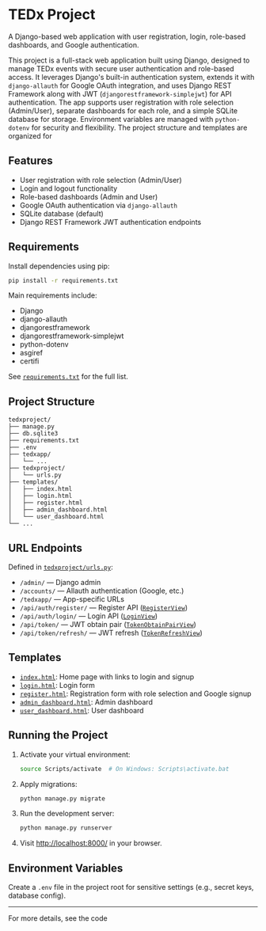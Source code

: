 # TEDx Project

A Django-based web application with user registration, login, role-based dashboards, and Google authentication.


This project is a full-stack web application built using Django, designed to manage TEDx events with secure user authentication and role-based access. It leverages Django's built-in authentication system, extends it with `django-allauth` for Google OAuth integration, and uses Django REST Framework along with JWT (`djangorestframework-simplejwt`) for API authentication. The app supports user registration with role selection (Admin/User), separate dashboards for each role, and a simple SQLite database for storage. Environment variables are managed with `python-dotenv` for security and flexibility. The project structure and templates are organized for

## Features

- User registration with role selection (Admin/User)
- Login and logout functionality
- Role-based dashboards (Admin and User)
- Google OAuth authentication via `django-allauth`
- SQLite database (default)
- Django REST Framework JWT authentication endpoints

## Requirements

Install dependencies using pip:

```sh
pip install -r requirements.txt
```

Main requirements include:
- Django
- django-allauth
- djangorestframework
- djangorestframework-simplejwt
- python-dotenv
- asgiref
- certifi

See [`requirements.txt`](requirements.txt) for the full list.

## Project Structure

```
tedxproject/
├── manage.py
├── db.sqlite3
├── requirements.txt
├── .env
├── tedxapp/
│   └── ...
├── tedxproject/
│   └── urls.py
├── templates/
│   ├── index.html
│   ├── login.html
│   ├── register.html
│   ├── admin_dashboard.html
│   └── user_dashboard.html
└── ...
```

## URL Endpoints

Defined in [`tedxproject/urls.py`](tedxproject/tedxproject/urls.py):

- `/admin/` — Django admin
- `/accounts/` — Allauth authentication (Google, etc.)
- `/tedxapp/` — App-specific URLs
- `/api/auth/register/` — Register API ([`RegisterView`](tedxproject/tedxproject/urls.py))
- `/api/auth/login/` — Login API ([`LoginView`](tedxproject/tedxproject/urls.py))
- `/api/token/` — JWT obtain pair ([`TokenObtainPairView`](tedxproject/tedxproject/urls.py))
- `/api/token/refresh/` — JWT refresh ([`TokenRefreshView`](tedxproject/tedxproject/urls.py))

## Templates

- [`index.html`](tedxproject/templates/index.html): Home page with links to login and signup
- [`login.html`](tedxproject/templates/login.html): Login form
- [`register.html`](tedxproject/templates/register.html): Registration form with role selection and Google signup
- [`admin_dashboard.html`](tedxproject/templates/admin_dashboard.html): Admin dashboard
- [`user_dashboard.html`](tedxproject/templates/user_dashboard.html): User dashboard

## Running the Project

1. Activate your virtual environment:

    ```sh
    source Scripts/activate  # On Windows: Scripts\activate.bat
    ```

2. Apply migrations:

    ```sh
    python manage.py migrate
    ```

3. Run the development server:

    ```sh
    python manage.py runserver
    ```

4. Visit [http://localhost:8000/](http://localhost:8000/) in your browser.

## Environment Variables

Create a `.env` file in the project root for sensitive settings (e.g., secret keys, database config).

---

For more details, see the code
